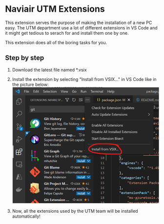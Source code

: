 
# Naviair UTM Extensions
This extension serves the purpose of making the installation of a new PC easy. The UTM department use a lot of different extensions in VS Code and it might get tedious to serach for and install them one by one. 

This extension does all of the boring tasks for you.

## Step by step
1. Download the latest file named *.vsix
2. Install the extension by selecting "Install from VSIX..." in VS Code like in the picture below:
![Install a .vsix file in VS Code](https://github.com/rhl2401/naviairutmextensions/blob/master/VSCode.png?raw=true)

3. Now, all the extensions used by the UTM team will be installed automatically!
